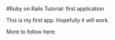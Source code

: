 #Ruby on Rails Tutorial: first application

This is my first app.  Hopefully it will work.

More to follow here:


